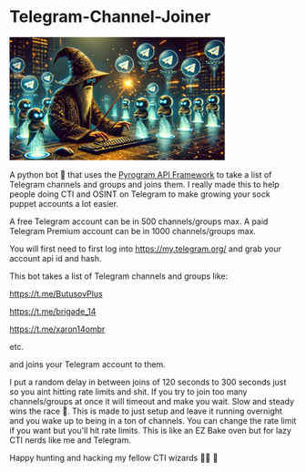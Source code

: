 # Telegram-Channel-Joiner

<img src="https://raw.githubusercontent.com/spmedia/Telegram-Channel-Joiner/main/wizard3.jpg" style="width: 75%; height: 75%" />

A python bot 🤖 that uses the [Pyrogram API Framework](https://docs.pyrogram.org/) to take a list of Telegram channels and groups and joins them. I really made this to help people doing CTI and OSINT on Telegram to make growing your sock puppet accounts a lot easier.

A free Telegram account can be in 500 channels/groups max. A paid Telegram Premium account can be in 1000 channels/groups max.

You will first need to first log into https://my.telegram.org/ and grab your account api id and hash.

This bot takes a list of Telegram channels and groups like:

https://t.me/ButusovPlus

https://t.me/brigade_14

https://t.me/xaron14ombr

etc.

and joins your Telegram account to them.

I put a random delay in between joins of 120 seconds to 300 seconds just so you aint hitting rate limits and shit. If you try to join too many channels/groups at once it will timeout and make you wait. Slow and steady wins the race 🐢. This is made to just setup and leave it running overnight and you wake up to being in a ton of channels. You can change the rate limit if you want but you'll hit rate limits. This is like an EZ Bake oven but for lazy CTI nerds like me and Telegram.


Happy hunting and hacking my fellow CTI wizards 🧙‍♂️ 🎯
